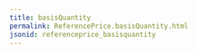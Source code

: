 ```yaml
---
title: basisQuantity
permalink: ReferencePrice.basisQuantity.html
jsonid: referenceprice_basisquantity
---
```

